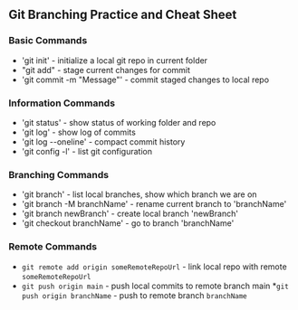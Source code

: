 ## Git Branching Practice and Cheat Sheet

### Basic Commands
* 'git init' - initialize a local git repo in current folder
* "git add" - stage  current changes for commit
* 'git commit -m "Message"' - commit staged changes to local repo

### Information Commands
* 'git status' - show status of working folder and repo
* 'git log' - show log of commits
* 'git log --oneline' - compact commit history
* 'git config -l' - list git configuration


### Branching Commands
* 'git branch' - list local branches, show which branch we are on
* 'git branch -M branchName' - rename current branch to 'branchName'
* 'git branch newBranch' - create local branch 'newBranch'
* 'git checkout branchName' - go to branch 'branchName'

### Remote Commands
* `git remote add origin someRemoteRepoUrl` - link local repo with remote `someRemoteRepoUrl`
* `git push origin main` - push local commits to remote branch main
*`git push origin branchName` - push to remote branch `branchName`
